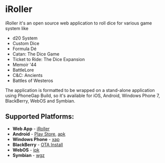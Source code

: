 # iRoller

iRoller it's an open source web application to roll dice for various game system like

* d20 System 
* Custom Dice
* Formula Dé
* Catan: The Dice Game
* Ticket to Ride: The Dice Expansion
* Memoir '44
* BattleLore
* C&C: Ancients
* Battles of Westeros

The application is formatted to be wrapped on a stand-alone application using PhoneGap Build, so it's available for iOS, Android, Windows Phone 7, BlackBerry, WebOS and Symbian.

## Supported Platforms:

* **Web App** - [iRoller](http://iroller.venerons.altervista.org)
* **Android** - [Play Store](https://play.google.com/store/apps/details?id=org.veneronslabs.iroller), [apk](https://build.phonegap.com/apps/74728/download/android/?qr_key=kF1RCDByYZMVQLC3e2pr)
* **Windows Phone** - [xap](https://build.phonegap.com/apps/74728/download/winphone/?qr_key=kF1RCDByYZMVQLC3e2pr)
* **BlackBerry** - [OTA Install](https://build.phonegap.com/apps/74728/download/blackberry/?qr_key=kF1RCDByYZMVQLC3e2pr)
* **WebOS** - [ipk](https://build.phonegap.com/apps/74728/download/webos/?qr_key=kF1RCDByYZMVQLC3e2pr)
* **Symbian** - [wgz](https://build.phonegap.com/apps/74728/download/symbian/?qr_key=kF1RCDByYZMVQLC3e2pr)